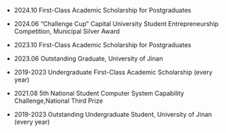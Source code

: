 - 2024.10 First-Class Academic Scholarship for Postgraduates

- 2024.06 “Challenge Cup” Capital University Student Entrepreneurship Competition, Municipal Silver Award

- 2023.10 First-Class Academic Scholarship for Postgraduates

- 2023.06 Outstanding Graduate, University of Jinan

- 2019-2023 Undergraduate First-Class Academic Scholarship (every year)

- 2021.08 5th National Student Computer System Capability Challenge,National Third Prize

- 2019-2023 Outstanding Undergraduate Student, University of Jinan (every year)